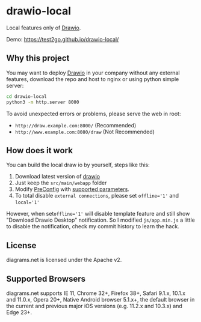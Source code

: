 # drawio-local

Local features only of [Drawio](https://github.com/jgraph/drawio).

Demo: <https://test2go.github.io/drawio-local/>

## Why this project

You may want to deploy [Drawio](https://github.com/jgraph/drawio) in your company without any external features, download the repo and host to nginx or using python simple server:

```bash
cd drawio-local
python3 -m http.server 8000
```

To avoid unexpected errors or problems, please serve the web in root:

- `http://draw.example.com:8000/` (Recommended)
- `http://www.example.com:8080/draw` (Not Recommended)

## How does it work

You can build the local draw io by yourself, steps like this:

1. Download latest version of [drawio](https://github.com/jgraph/drawio)
2. Just keep the `src/main/webapp` folder
3. Modify [PreConfig](https://github.com/jgraph/drawio/blob/master/src/main/webapp/js/PreConfig.js) with [supported parameters](https://desk.draw.io/support/solutions/articles/16000042546-what-url-parameters-are-supported-).
4. To total disable `external connections`, please set `offline='1'` and `local='1'`

However, when set`offline='1'` will disable template feature and still show "Download Drawio Desktop" notification. So I modified `js/app.min.js` a little to disable the notification, check my commit history to learn the hack.

## License

diagrams.net is licensed under the Apache v2.

## Supported Browsers

diagrams.net supports IE 11, Chrome 32+, Firefox 38+, Safari 9.1.x, 10.1.x and 11.0.x, Opera 20+, Native Android browser 5.1.x+, the default browser in the current and previous major iOS versions (e.g. 11.2.x and 10.3.x) and Edge 23+.
